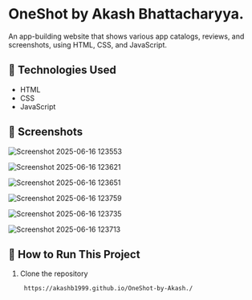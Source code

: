 # OneShot by Akash Bhattacharyya.

An app-building website that shows various app catalogs, reviews, and screenshots,  using HTML, CSS, and JavaScript.


## 🔧 Technologies Used

- HTML
- CSS
- JavaScript  

## 📸 Screenshots
![Screenshot 2025-06-16 123553](https://github.com/user-attachments/assets/b049b31d-163d-4ef4-93ce-f022149626e1)

![Screenshot 2025-06-16 123621](https://github.com/user-attachments/assets/55ac1aab-c4c8-4278-ac92-d2d934a4dc58)

![Screenshot 2025-06-16 123651](https://github.com/user-attachments/assets/8811dddc-6e98-438f-84ac-e1753d2b8bae)

![Screenshot 2025-06-16 123759](https://github.com/user-attachments/assets/2792a60b-c381-4274-a6ec-3cef7ecc565d)

![Screenshot 2025-06-16 123735](https://github.com/user-attachments/assets/14766a4f-94af-4b1f-8c37-e00980b68c9d)


![Screenshot 2025-06-16 123713](https://github.com/user-attachments/assets/1f28cdfd-8533-4cc5-b4f5-49a07fc19864)

## 🚀 How to Run This Project

1. Clone the repository  
   ```bash
    https://akashb1999.github.io/OneShot-by-Akash./
